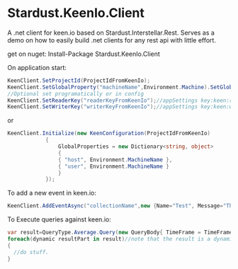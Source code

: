 # Stardust.KeenIo.Client
A .net client for keen.io based on Stardust.Interstellar.Rest. Serves as a demo on how to easily build .net clients for any rest api with little effort.

get on nuget: Install-Package Stardust.KeenIo.Client

On application start:
```CS
KeenClient.SetProjectId(ProjectIdFromKeenIo);
KeenClient.SetGlobalProperty("machineName",Environment.Machine).SetGlobalProperty("userName",Environment.UserName);
//Optional set programatically or in config
KeenClient.SetReaderKey("readerKeyFromKeenIo");//appSettings key:keen:readerKey
KeenClient.SetWriterKey("writerKeyFromKeenIo");//appSettings key:keen:writerKey
```
or
```CS
KeenClient.Initialize(new KeenConfiguration(ProjectIdFromKeenIo)
            {
                GlobalProperties = new Dictionary<string, object>
                {
                { "host", Environment.MachineName },
                { "user", Environment.MachineName }
                }
            });
```


To add a new event in keen.io:
```CS
KeenClient.AddEventAsync("collectionName",new {Name="Test", Message="This is a test message"});//note that its not awaited. this acts as a fire and forget type non blocking call to keen.io
```

To Execute queries against keen.io:

```CS
var result=QueryType.Average.Query(new QueryBody{ TimeFrame = TimeFrame.ThisWeek, Timezone = Timezone.EuropeStockholm, EventCollection = "collection2" ,GroupBy = "Name2" ,TargetProperty="TimeStamp2"}});
foreach(dynamic resultPart in result)//note that the result is a dynamic, you need to poke at it to find the data structure
{
  //do stuff.
}
```

